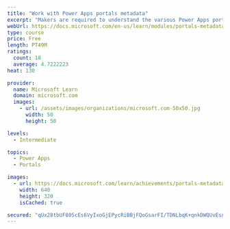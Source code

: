 ```yaml
---
title: "Work with Power Apps portals metadata"
excerpt: "Makers are required to understand the various Power Apps portals metadata components so they can configure the portals app for a variety of unique requirements. This module uses the Portal Management app to configure various portals features by editing the portals metadata."
webUrl: https://docs.microsoft.com/en-us/learn/modules/portals-metadata/
type: course
price: Free
length: PT49M
ratings:
  count: 18
  average: 4.7222223
heat: 130

provider:
  name: Microsoft Learn
  domain: microsoft.com
  images:
    - url: /assets/images/organizations/microsoft.com-50x50.jpg
      width: 50
      height: 50

levels:
  - Intermediate

topics:
  - Power Apps
  - Portals

images:
  - url: https://docs.microsoft.com/learn/achievements/portals-metadata-social.png
    width: 640
    height: 320
    isCached: true

secured: "qUx28tbUF805cEs6VyIxoGjEPycRiBBjFQoGsarFI/TDNLbqK+qnkDWQUvEsnsdc4tWzOZXtZ6KdkXeWnkuff/rboljBOjOwQiroNeSueYdyZqolbs3Ser5X2OMMxZZvzikRrwdOpSTP3+OtnWQ/KoYOohUnXknciSddrao/o64zBSEHizUIOsIMy+9S48mAsfB6A855V0ZwWUm4jkybSiEMcqO5ur90YWz88UaUFHUvTW0tmnOQW2978F0uqRx14u6aUi115v5Dnsb6qt4Ntp2dmq4+hpdcmCBlTufyV7xELBcGOF83xUmoeiAhFpCZWQy6SyTbzaP6dzoZGjFhXszxcEulBmSH4h4RIgHpT6PYb0PIHhUR/VZejJCy6onsD2FjW4tgDBmUSJc98T3CEnpAkkatPyutNPTmDUwZBm8=;No5akkQlpsNqXz9Ub2Gojg=="
---
```


